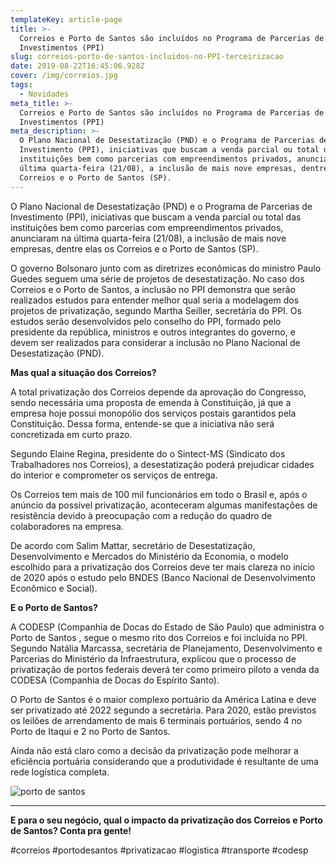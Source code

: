 ```yaml
---
templateKey: article-page
title: >-
  Correios e Porto de Santos são incluídos no Programa de Parcerias de
  Investimentos (PPI)
slug: correios-porto-de-santos-incluidos-no-PPI-terceirizacao
date: 2019-08-22T16:45:06.928Z
cover: /img/correios.jpg
tags:
  - Novidades
meta_title: >-
  Correios e Porto de Santos são incluídos no Programa de Parcerias de
  Investimentos (PPI)
meta_description: >-
  O Plano Nacional de Desestatização (PND) e o Programa de Parcerias de
  Investimento (PPI), iniciativas que buscam a venda parcial ou total das
  instituições bem como parcerias com empreendimentos privados, anunciaram na
  última quarta-feira (21/08), a inclusão de mais nove empresas, dentre elas os
  Correios e o Porto de Santos (SP).
---
```

O Plano Nacional de Desestatização (PND) e o Programa de Parcerias de Investimento (PPI), iniciativas que buscam a venda parcial ou total das instituições bem como parcerias com empreendimentos privados, anunciaram na última quarta-feira (21/08), a inclusão de mais nove empresas, dentre elas os Correios e o Porto de Santos (SP). 

O governo Bolsonaro junto com as diretrizes econômicas do ministro Paulo Guedes seguem uma série de projetos de desestatização. No caso dos Correios e o Porto de Santos, a inclusão no PPI demonstra que serão realizados estudos para entender melhor qual seria a modelagem dos projetos de privatização, segundo Martha Seiller, secretária do PPI.  Os estudos serão desenvolvidos pelo conselho do PPI, formado pelo presidente da república, ministros e outros integrantes do governo, e devem ser  realizados para considerar a inclusão no Plano Nacional de Desestatização (PND).

**Mas qual a situação dos Correios?**

A total privatização dos Correios depende da aprovação do Congresso, sendo necessária uma proposta de emenda à Constituição, já que a empresa hoje possui monopólio dos serviços postais garantidos pela Constituição. Dessa forma, entende-se que a iniciativa não será concretizada em curto prazo.

Segundo Elaine Regina, presidente do o Sintect-MS (Sindicato dos Trabalhadores nos Correios), a desestatização poderá prejudicar cidades do interior e comprometer os serviços de entrega. 

Os Correios tem mais de 100 mil funcionários em todo o Brasil e, após o anúncio da possível privatização, aconteceram algumas manifestações de resistência devido à preocupação com a redução do quadro de colaboradores na empresa. 

De acordo com Salim Mattar, secretário de Desestatização, Desenvolvimento e Mercados do Ministério da Economia, o modelo escolhido para a privatização dos Correios deve ter mais clareza no início de 2020 após o estudo pelo BNDES (Banco Nacional de Desenvolvimento Econômico e Social). 

**E o Porto de Santos?**

A CODESP (Companhia de Docas do Estado de São Paulo) que administra o Porto de Santos , segue o mesmo rito dos Correios e foi incluída no PPI.  Segundo Natália Marcassa, secretária de Planejamento, Desenvolvimento e Parcerias do Ministério da Infraestrutura, explicou que o processo de privatização de portos federais deverá ter como primeiro piloto a venda da CODESA (Companhia de Docas do Espírito Santo).

O Porto de Santos é o maior complexo portuário da América Latina e deve ser privatizado até 2022 segundo a secretária. Para 2020, estão previstos os leilões de arrendamento de mais 6 terminais portuários, sendo 4 no Porto de Itaqui e 2 no Porto de Santos.

Ainda não está claro como a decisão da privatização pode melhorar a eficiência portuária considerando que a produtividade é resultante de uma rede logística completa. 



![porto de santos](/img/porto-de-santos.jpg "porto de santos")

****

**E para o seu negócio, qual o impacto da privatização dos Correios e Porto de Santos? Conta pra gente!** 

\#correios #portodesantos #privatizacao #logistica #transporte #codesp
